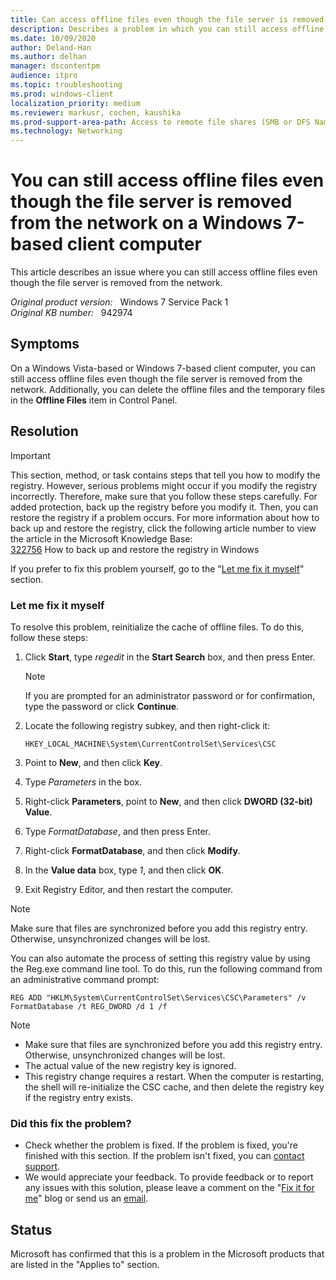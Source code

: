 ```yaml
---
title: Can access offline files even though the file server is removed from the network
description: Describes a problem in which you can still access offline files on a Windows Vista-based or Windows 7-based client computer even though the file server is removed from the network. Provides a resolution.
ms.date: 10/09/2020
author: Deland-Han
ms.author: delhan
manager: dscontentpm
audience: itpro
ms.topic: troubleshooting
ms.prod: windows-client
localization_priority: medium
ms.reviewer: markusr, cochen, kaushika
ms.prod-support-area-path: Access to remote file shares (SMB or DFS Namespace)
ms.technology: Networking
---
```

# You can still access offline files even though the file server is removed from the network on a Windows 7-based client computer

This article describes an issue where you can still access offline files even though the file server is removed from the network.

_Original product version:_ &nbsp; Windows 7 Service Pack 1  
_Original KB number:_ &nbsp; 942974

## Symptoms

On a Windows Vista-based or Windows 7-based client computer, you can still access offline files even though the file server is removed from the network. Additionally, you can delete the offline files and the temporary files in the **Offline Files** item in Control Panel.

## Resolution

> [!IMPORTANT]
> This section, method, or task contains steps that tell you how to modify the registry. However, serious problems might occur if you modify the registry incorrectly. Therefore, make sure that you follow these steps carefully. For added protection, back up the registry before you modify it. Then, you can restore the registry if a problem occurs. For more information about how to back up and restore the registry, click the following article number to view the article in the Microsoft Knowledge Base:  
[322756](https://support.microsoft.com/help/322756) How to back up and restore the registry in Windows  

If you prefer to fix this problem yourself, go to the "[Let me fix it myself](#let-me-fix-it-myself)" section.

### Let me fix it myself

To resolve this problem, reinitialize the cache of offline files. To do this, follow these steps:

1. Click **Start**, type *regedit* in the **Start Search** box, and then press Enter.

    > [!NOTE]
    > If you are prompted for an administrator password or for confirmation, type the password or click **Continue**.
2. Locate the following registry subkey, and then right-click it:

    `HKEY_LOCAL_MACHINE\System\CurrentControlSet\Services\CSC`
3. Point to **New**, and then click **Key**.
4. Type *Parameters* in the box.
5. Right-click **Parameters**, point to **New**, and then click **DWORD (32-bit) Value**.
6. Type *FormatDatabase*, and then press Enter.
7. Right-click **FormatDatabase**, and then click **Modify**.
8. In the **Value data** box, type *1*, and then click **OK**.
9. Exit Registry Editor, and then restart the computer.

> [!NOTE]
> Make sure that files are synchronized before you add this registry entry. Otherwise, unsynchronized changes will be lost.

You can also automate the process of setting this registry value by using the Reg.exe command line tool. To do this, run the following command from an administrative command prompt:

```console
REG ADD "HKLM\System\CurrentControlSet\Services\CSC\Parameters" /v FormatDatabase /t REG_DWORD /d 1 /f
```  

> [!NOTE]
>
> - Make sure that files are synchronized before you add this registry entry. Otherwise, unsynchronized changes will be lost.
> - The actual value of the new registry key is ignored.
> - This registry change requires a restart. When the computer is restarting, the shell will re-initialize the CSC cache, and then delete the registry key if the registry entry exists.

### Did this fix the problem?

- Check whether the problem is fixed. If the problem is fixed, you're finished with this section. If the problem isn't fixed, you can [contact support](https://support.microsoft.com/contactus/).
- We would appreciate your feedback. To provide feedback or to report any issues with this solution, please leave a comment on the "[Fix it for me](https://blogs.technet.com/fixit4me/)" blog or send us an [email](mailto:fixit4me@microsoft.com?subject=kb).

## Status

Microsoft has confirmed that this is a problem in the Microsoft products that are listed in the "Applies to" section.
